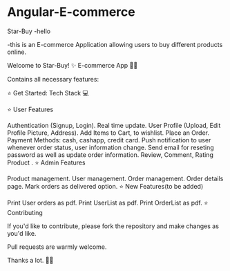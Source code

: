 # Angular-E-commerce
Star-Buy
-hello

-this is an E-commerce Application allowing users to buy different products online.

Welcome to Star-Buy! ✨
E-commerce App 👨‍💻

Contains all necessary features:

⭐ Get Started: Tech Stack 💻


⭐ User Features

Authentication (Signup, Login).
Real time update.
User Profile (Upload, Edit Profile Picture, Address).
Add Items to Cart, to wishlist.
Place an Order.
Payment Methods: cash, cashapp, credit card.
Push notification to user whenever order status, user information change.
Send email for reseting password as well as update order information.
Review, Comment, Rating Product .
⭐ Admin Features

Product management.
User management.
Order management.
Order details page.
Mark orders as delivered option.
⭐ New Features(to be added)

Print User orders as pdf.
Print UserList as pdf.
Print OrderList as pdf.
⭐ Contributing

If you'd like to contribute, please fork the repository and make changes as you'd like.

Pull requests are warmly welcome.

Thanks a lot. 👨‍💻

